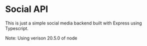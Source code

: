 # Social API

This is just a simple social media backend built with Express using Typescript.

Note: Using verison 20.5.0 of node
